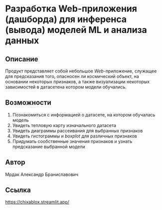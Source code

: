 # Разработка Web-приложения (дашборда) для инференса (вывода) моделей ML и анализа данных

## Описание
Продукт представляет собой небольшое *Web*-приложение, служащее для 
предсказания того, опасносен ли космический объект, на основании некоторых признаков, а также
визуализации некоторых зависимостей в датасетена котором модели обучались.

## Возможности
1. Познакомиться с информацией о датасете, на котором обучалась модель
2. Увидеть тепловую карту изначального датасета
3. Увидеть диаграммы рассеивания для выбранных признаков
4. Увидеть гистограммы и *boxplot* для различных признаков
5. Придумать сообственные значения признаков и узнать предсказание выбранной модели

## Автор
Мрдак Александр Браниславович

## Ссылка
https://chixablox.streamlit.app/
